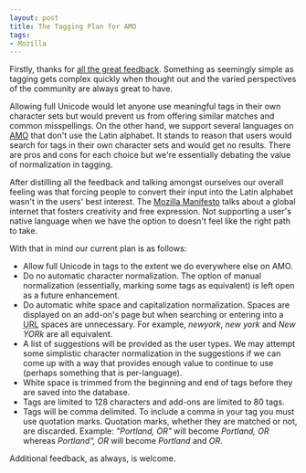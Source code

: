 ```yaml
---
layout: post
title: The Tagging Plan for AMO
tags:
- Mozilla
---
```

<p>Firstly, thanks for <a href="/blog/2009/03/02/some-considerations-when-adding-tags-to-amo/">all the great feedback</a>.  Something as seemingly simple as tagging gets complex quickly when thought out and the varied perspectives of the community are always great to have.</p>
<p>Allowing full Unicode would let anyone use meaningful tags in their own character sets but would prevent us from offering similar matches and common misspellings.  On the other hand, we support several languages on <a href="https://addons.mozilla.org"><abbr title="addons.mozilla.org">AMO</abbr></a> that don't use the Latin alphabet.  It stands to reason that users would search for tags in their own character sets and would get no results.  There are pros and cons for each choice but we're essentially debating the value of normalization in tagging.</p>
<p>After distilling all the feedback and talking amongst ourselves our overall feeling was that forcing people to convert their input into the Latin alphabet wasn't in the users' best interest.  The <a href="http://www.mozilla.org/about/manifesto">Mozilla Manifesto</a> talks about a global internet that fosters creativity and free expression.  Not supporting a user's native language when we have the option to doesn't feel like the right path to take.</p>
<p>With that in mind our current plan is as follows:</p>
<ul>
<li>Allow full Unicode in tags to the extent we do everywhere else on AMO.</li>
<li>Do no automatic character normalization.  The option of manual normalization (essentially, marking some tags as equivalent) is left open as a future enhancement.</li>
<li>Do automatic white space and capitalization normalization.  Spaces are displayed on an add-on's page but when searching or entering into a <abbr title="Uniform Resource Locator">URL</abbr> spaces are unnecessary.  For example, <em>newyork</em>, <em>new york</em> and <em>New YORk</em> are all equivalent.</li>
<li>A list of suggestions will be provided as the user types.  We may attempt some simplistic character normalization in the suggestions if we can come up with a way that provides enough value to continue to use (perhaps something that is per-language).</li>
<li>White space is trimmed from the beginning and end of tags before they are saved into the database.</li>
<li>Tags are limited to 128 characters and add-ons are limited to 80 tags.</li>
<li>Tags will be comma delimited.  To include a comma in your tag you must use quotation marks.  Quotation marks, whether they are matched or not, are discarded.  Example:  <em>"Portland, OR"</em> will become <em>Portland, OR</em> whereas <em>Portland", OR</em> will become <em>Portland</em> and <em>OR</em>.</li>
</ul>
<p>Additional feedback, as always, is welcome.</p>
